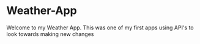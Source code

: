 # Weather-App

Welcome to my Weather App. This was one of my first apps using API's to look towards making new changes

